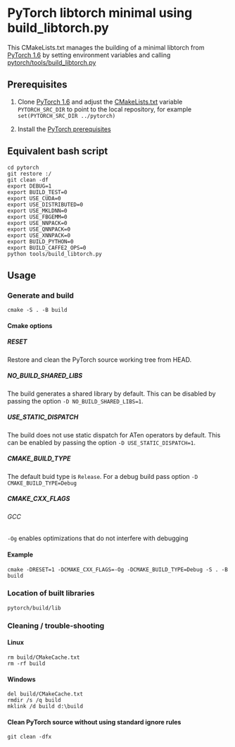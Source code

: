 # PyTorch libtorch minimal using build_libtorch.py

This CMakeLists.txt manages the building of a minimal libtorch from [PyTorch 1.6](https://github.com/pytorch/pytorch/tree/1.6) by setting environment variables and calling [pytorch/tools/build_libtorch.py](https://github.com/pytorch/pytorch/blob/v1.6.0/tools/build_libtorch.py)
## Prerequisites

1. Clone [PyTorch 1.6](https://github.com/pytorch/pytorch/tree/1.6) and adjust the [CMakeLists.txt](CMakeLists.txt) variable `PYTORCH_SRC_DIR` to point to the local repository, for example `set(PYTORCH_SRC_DIR ../pytorch)`

2. Install the [PyTorch prerequisites](https://github.com/pytorch/pytorch/tree/1.6#from-source)

## Equivalent bash script
    cd pytorch
    git restore :/
    git clean -df
    export DEBUG=1
    export BUILD_TEST=0
    export USE_CUDA=0
    export USE_DISTRIBUTED=0
    export USE_MKLDNN=0
    export USE_FBGEMM=0
    export USE_NNPACK=0
    export USE_QNNPACK=0
    export USE_XNNPACK=0
    export BUILD_PYTHON=0
    export BUILD_CAFFE2_OPS=0
    python tools/build_libtorch.py
## Usage
### Generate and build
    cmake -S . -B build
#### Cmake options
##### RESET
Restore and clean the PyTorch source working tree from HEAD.
##### NO_BUILD_SHARED_LIBS
The build generates a shared library by default. This can be disabled by passing the option `-D NO_BUILD_SHARED_LIBS=1`.
##### USE_STATIC_DISPATCH
The build does not use static dispatch for ATen operators by default. This can be enabled by passing the option `-D USE_STATIC_DISPATCH=1`.
##### CMAKE_BUILD_TYPE 
The default buid type is `Release`. For a debug build pass option `-D CMAKE_BUILD_TYPE=Debug`
##### CMAKE_CXX_FLAGS
###### GCC
`-Og` enables optimizations that do not interfere with debugging
#### Example
    cmake -DRESET=1 -DCMAKE_CXX_FLAGS=-Og -DCMAKE_BUILD_TYPE=Debug -S . -B build
### Location of built libraries
    pytorch/build/lib
### Cleaning / trouble-shooting
#### Linux
    rm build/CMakeCache.txt
    rm -rf build
#### Windows
    del build/CMakeCache.txt
    rmdir /s /q build
    mklink /d build d:\build
#### Clean PyTorch source without using standard ignore rules
    git clean -dfx
